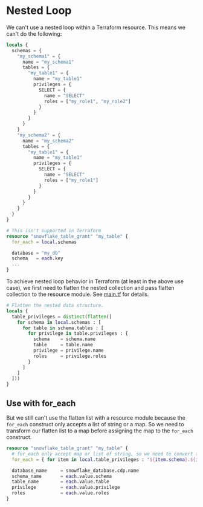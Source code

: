 # Nested Loop

We can't use a nested loop within a Terraform resource. This means we can't do the following:

```terraform
locals {
  schemas = {
    "my_schema1" = {
      name = "my_schema1"
      tables = {
        "my_table1" = {
          name = "my_table1"
          privileges = {
            SELECT = {
              name = "SELECT"
              roles = ["my_role1", "my_role2"]
            }
          }
        }
      }
    }
    "my_schema2" = {
      name = "my_schema2"
      tables = {
        "my_table1" = {
          name = "my_table1"
          privileges = {
            SELECT = {
              name = "SELECT"
              roles = ["my_role1"]
            }
          }
        }
      }
    }
  }
}

# This isn't supported in Terraform
resource "snowflake_table_grant" "my_table" {
  for_each = local.schemas

  database = "my_db"
  schema   = each.key
  ...
}
```

To achieve nested loop behavior in Terraform (at least in the above use case), we first need to flatten the nested collection and pass flatten collection to the resource module. See [main.tf]() for details.

```terraform
# Flatten the nested data structure.
locals {
  table_privileges = distinct(flatten([
    for schema in local.schemas : [
      for table in schema.tables : [
        for privilege in table.privileges : {
          schema    = schema.name
          table     = table.name
          privilege = privilege.name
          roles     = privilege.roles
        }
      ]
    ]
  ]))
}
```

## Use with for_each

But we still can't use the flatten list with a resource module because the `for_each` construct only accepts a list of string or a map. So we need to transform our flatten list to a map before assigning the map to the `for_each` construct.

```terraform
resource "snowflake_table_grant" "my_table" {
  # for_each only accept map or list of string, so we need to convert the list to a map with unique keys.
  for_each = { for item in local.table_privileges : "${item.schema}.${item.table}.${item.privilege}" => item }

  database_name     = snowflake_database.cdp.name
  schema_name       = each.value.schema
  table_name        = each.value.table
  privilege         = each.value.privilege
  roles             = each.value.roles
}
```
